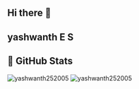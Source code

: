 ## Hi there 👋

<!--
**yashwanth252005/yashwanth252005** is a ✨ _special_ ✨ repository because its `README.md` (this file) appears on your GitHub profile.
re are some ideas to get you started:

- 🔭 I’m currently working on ...
- 🌱 I’m currently learning ...
- 👯 I’m looking to collaborate on ...
- 🤔 I’m looking for help with ...
- 💬 Ask me about ...
- 📫 How to reach me: ...
- 😄 Pronouns: ...
- ⚡ Fun fact: ...
-->
## yashwanth E S

## 🚀 GitHub Stats

<img src="https://github-readme-stats.vercel.app/api?username=yashwanth252005&show_icons=true&locale=en&theme=tokyonight" alt="yashwanth252005" />

<img src="https://github-readme-streak-stats.herokuapp.com?user=yashwanth252005&theme=tokyonight" alt="yashwanth252005" />
